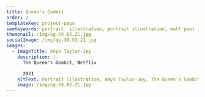 ```yaml
---
title: Queen's Gambit
order: 2
templateKey: project-page
seoKeywords: portrait, illustration, portrait illustration, matt peet illustration
thumbnail: /img/qg-30.03.21.jpg
socialImage: /img/qg-30.03.21.jpg
images:
  - imageTitle: Anya Taylor-Joy
    description: |-
      The Queen's Gambit, Netflix

      2021
    altText: Portrait illustration, Anya Taylor-Joy, The Queen's Gambit
    image: /img/qg-30.03.21.jpg
---
```

